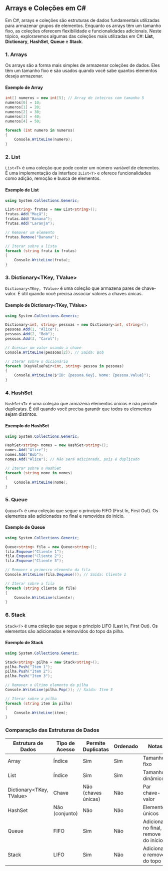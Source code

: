 ## Arrays e Coleções em C#

Em C#, arrays e coleções são estruturas de dados fundamentais utilizadas para armazenar grupos de elementos. Enquanto os arrays têm um tamanho fixo, as coleções oferecem flexibilidade e funcionalidades adicionais. Neste tópico, exploraremos algumas das coleções mais utilizadas em C#: **List**, **Dictionary**, **HashSet**, **Queue** e **Stack**.

### 1. Arrays

Os arrays são a forma mais simples de armazenar coleções de dados. Eles têm um tamanho fixo e são usados quando você sabe quantos elementos deseja armazenar.

#### Exemplo de Array

```csharp
int[] numeros = new int[5]; // Array de inteiros com tamanho 5
numeros[0] = 10;
numeros[1] = 20;
numeros[2] = 30;
numeros[3] = 40;
numeros[4] = 50;

foreach (int numero in numeros)
{
    Console.WriteLine(numero);
}
```

### 2. List<T>

`List<T>` é uma coleção que pode conter um número variável de elementos. É uma implementação da interface `IList<T>` e oferece funcionalidades como adição, remoção e busca de elementos.

#### Exemplo de List<T>

```csharp
using System.Collections.Generic;

List<string> frutas = new List<string>();
frutas.Add("Maçã");
frutas.Add("Banana");
frutas.Add("Laranja");

// Remover um elemento
frutas.Remove("Banana");

// Iterar sobre a lista
foreach (string fruta in frutas)
{
    Console.WriteLine(fruta);
}
```

### 3. Dictionary<TKey, TValue>

`Dictionary<TKey, TValue>` é uma coleção que armazena pares de chave-valor. É útil quando você precisa associar valores a chaves únicas.

#### Exemplo de Dictionary<TKey, TValue>

```csharp
using System.Collections.Generic;

Dictionary<int, string> pessoas = new Dictionary<int, string>();
pessoas.Add(1, "Alice");
pessoas.Add(2, "Bob");
pessoas.Add(3, "Carol");

// Acessar um valor usando a chave
Console.WriteLine(pessoas[2]); // Saída: Bob

// Iterar sobre o dicionário
foreach (KeyValuePair<int, string> pessoa in pessoas)
{
    Console.WriteLine($"ID: {pessoa.Key}, Nome: {pessoa.Value}");
}
```

### 4. HashSet<T>

`HashSet<T>` é uma coleção que armazena elementos únicos e não permite duplicatas. É útil quando você precisa garantir que todos os elementos sejam distintos.

#### Exemplo de HashSet<T>

```csharp
using System.Collections.Generic;

HashSet<string> nomes = new HashSet<string>();
nomes.Add("Alice");
nomes.Add("Bob");
nomes.Add("Alice"); // Não será adicionado, pois é duplicado

// Iterar sobre o HashSet
foreach (string nome in nomes)
{
    Console.WriteLine(nome);
}
```

### 5. Queue<T>

`Queue<T>` é uma coleção que segue o princípio FIFO (First In, First Out). Os elementos são adicionados no final e removidos do início.

#### Exemplo de Queue<T>

```csharp
using System.Collections.Generic;

Queue<string> fila = new Queue<string>();
fila.Enqueue("Cliente 1");
fila.Enqueue("Cliente 2");
fila.Enqueue("Cliente 3");

// Remover o primeiro elemento da fila
Console.WriteLine(fila.Dequeue()); // Saída: Cliente 1

// Iterar sobre a fila
foreach (string cliente in fila)
{
    Console.WriteLine(cliente);
}
```

### 6. Stack<T>

`Stack<T>` é uma coleção que segue o princípio LIFO (Last In, First Out). Os elementos são adicionados e removidos do topo da pilha.

#### Exemplo de Stack<T>

```csharp
using System.Collections.Generic;

Stack<string> pilha = new Stack<string>();
pilha.Push("Item 1");
pilha.Push("Item 2");
pilha.Push("Item 3");

// Remover o último elemento da pilha
Console.WriteLine(pilha.Pop()); // Saída: Item 3

// Iterar sobre a pilha
foreach (string item in pilha)
{
    Console.WriteLine(item);
}
```

### Comparação das Estruturas de Dados

| Estrutura de Dados | Tipo de Acesso | Permite Duplicatas | Ordenado | Notas |
|--------------------|----------------|---------------------|----------|-------|
| Array              | Índice         | Sim                 | Sim      | Tamanho fixo |
| List<T>            | Índice         | Sim                 | Sim      | Tamanho dinâmico |
| Dictionary<TKey, TValue> | Chave       | Não (chaves únicas) | Não      | Par chave-valor |
| HashSet<T>         | Não (conjunto) | Não                  | Não      | Elementos únicos |
| Queue<T>           | FIFO           | Sim                 | Não      | Adiciona no final, remove do início |
| Stack<T>           | LIFO           | Sim                 | Não      | Adiciona e remove do topo |
